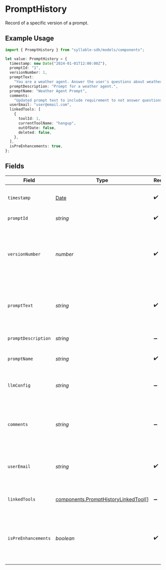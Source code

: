 # PromptHistory

Record of a specific version of a prompt.

## Example Usage

```typescript
import { PromptHistory } from "syllable-sdk/models/components";

let value: PromptHistory = {
  timestamp: new Date("2024-01-01T12:00:00Z"),
  promptId: "1",
  versionNumber: 1,
  promptText:
    "You are a weather agent. Answer the user's questions about weather and nothing else.",
  promptDescription: "Prompt for a weather agent.",
  promptName: "Weather Agent Prompt",
  comments:
    "Updated prompt text to include requirement to not answer questions that aren't about weather.",
  userEmail: "user@email.com",
  linkedTools: [
    {
      toolId: 1,
      currentToolName: "hangup",
      outOfDate: false,
      deleted: false,
    },
  ],
  isPreEnhancements: true,
};
```

## Fields

| Field                                                                                               | Type                                                                                                | Required                                                                                            | Description                                                                                         | Example                                                                                             |
| --------------------------------------------------------------------------------------------------- | --------------------------------------------------------------------------------------------------- | --------------------------------------------------------------------------------------------------- | --------------------------------------------------------------------------------------------------- | --------------------------------------------------------------------------------------------------- |
| `timestamp`                                                                                         | [Date](https://developer.mozilla.org/en-US/docs/Web/JavaScript/Reference/Global_Objects/Date)       | :heavy_check_mark:                                                                                  | Timestamp of the change resulting in this version                                                   | 2024-01-01T12:00:00Z                                                                                |
| `promptId`                                                                                          | *string*                                                                                            | :heavy_check_mark:                                                                                  | ID of the prompt                                                                                    | 1                                                                                                   |
| `versionNumber`                                                                                     | *number*                                                                                            | :heavy_check_mark:                                                                                  | Version number of this version. Starts at 1 when prompt is created, and incremented on each change. | 1                                                                                                   |
| `promptText`                                                                                        | *string*                                                                                            | :heavy_check_mark:                                                                                  | Text of the prompt at this version                                                                  | You are a weather agent. Answer the user's questions about weather and nothing else.                |
| `promptDescription`                                                                                 | *string*                                                                                            | :heavy_minus_sign:                                                                                  | Description of the prompt at this version                                                           | Prompt for a weather agent.                                                                         |
| `promptName`                                                                                        | *string*                                                                                            | :heavy_check_mark:                                                                                  | Name of the prompt at this version                                                                  | Weather Agent Prompt                                                                                |
| `llmConfig`                                                                                         | *string*                                                                                            | :heavy_minus_sign:                                                                                  | String representation of LLM config for the prompt at this version                                  |                                                                                                     |
| `comments`                                                                                          | *string*                                                                                            | :heavy_minus_sign:                                                                                  | Comments describing the change that resulted in this version                                        | Updated prompt text to include requirement to not answer questions that aren't about weather.       |
| `userEmail`                                                                                         | *string*                                                                                            | :heavy_check_mark:                                                                                  | Email address of the user who made the change that resulted in this version                         | user@email.com                                                                                      |
| `linkedTools`                                                                                       | [components.PromptHistoryLinkedTool](../../models/components/prompthistorylinkedtool.md)[]          | :heavy_minus_sign:                                                                                  | Tools that were linked to this version of the prompt                                                |                                                                                                     |
| `isPreEnhancements`                                                                                 | *boolean*                                                                                           | :heavy_check_mark:                                                                                  | Whether this version of the prompt was created before history of tool-prompt linking was tracked    | true                                                                                                |